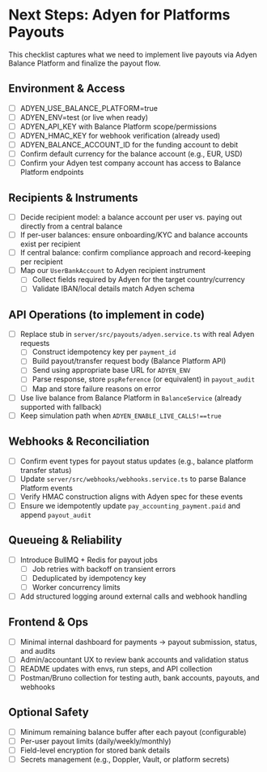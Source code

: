# Next Steps: Adyen for Platforms Payouts

This checklist captures what we need to implement live payouts via Adyen Balance Platform and finalize the payout flow.

## Environment & Access

- [ ] ADYEN_USE_BALANCE_PLATFORM=true
- [ ] ADYEN_ENV=test (or live when ready)
- [ ] ADYEN_API_KEY with Balance Platform scope/permissions
- [ ] ADYEN_HMAC_KEY for webhook verification (already used)
- [ ] ADYEN_BALANCE_ACCOUNT_ID for the funding account to debit
- [ ] Confirm default currency for the balance account (e.g., EUR, USD)
- [ ] Confirm your Adyen test company account has access to Balance Platform endpoints

## Recipients & Instruments

- [ ] Decide recipient model: a balance account per user vs. paying out directly from a central balance
- [ ] If per-user balances: ensure onboarding/KYC and balance accounts exist per recipient
- [ ] If central balance: confirm compliance approach and record-keeping per recipient
- [ ] Map our `UserBankAccount` to Adyen recipient instrument
  - [ ] Collect fields required by Adyen for the target country/currency
  - [ ] Validate IBAN/local details match Adyen schema

## API Operations (to implement in code)

- [ ] Replace stub in `server/src/payouts/adyen.service.ts` with real Adyen requests
  - [ ] Construct idempotency key per `payment_id`
  - [ ] Build payout/transfer request body (Balance Platform API)
  - [ ] Send using appropriate base URL for `ADYEN_ENV`
  - [ ] Parse response, store `pspReference` (or equivalent) in `payout_audit`
  - [ ] Map and store failure reasons on error
- [ ] Use live balance from Balance Platform in `BalanceService` (already supported with fallback)
- [ ] Keep simulation path when `ADYEN_ENABLE_LIVE_CALLS!==true`

## Webhooks & Reconciliation

- [ ] Confirm event types for payout status updates (e.g., balance platform transfer status)
- [ ] Update `server/src/webhooks/webhooks.service.ts` to parse Balance Platform events
- [ ] Verify HMAC construction aligns with Adyen spec for these events
- [ ] Ensure we idempotently update `pay_accounting_payment.paid` and append `payout_audit`

## Queueing & Reliability

- [ ] Introduce BullMQ + Redis for payout jobs
  - [ ] Job retries with backoff on transient errors
  - [ ] Deduplicated by idempotency key
  - [ ] Worker concurrency limits
- [ ] Add structured logging around external calls and webhook handling

## Frontend & Ops

- [ ] Minimal internal dashboard for payments -> payout submission, status, and audits
- [ ] Admin/accountant UX to review bank accounts and validation status
- [ ] README updates with envs, run steps, and API collection
- [ ] Postman/Bruno collection for testing auth, bank accounts, payouts, and webhooks

## Optional Safety

- [ ] Minimum remaining balance buffer after each payout (configurable)
- [ ] Per-user payout limits (daily/weekly/monthly)
- [ ] Field-level encryption for stored bank details
- [ ] Secrets management (e.g., Doppler, Vault, or platform secrets)

